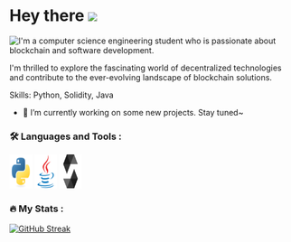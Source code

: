  ###
 <h1>
  Hey there
  <img src="https://media.tenor.com/Og0XNCa_vo8AAAAi/qoobee-hi.gif" width="40px"/>
</h1>

![I'm  a computer science engineering student who is passionate about blockchain and software development.](https://media.giphy.com/media/gi84IkFRzwube/giphy.gif)


I'm thrilled to explore the fascinating world of decentralized technologies and contribute to the ever-evolving landscape of blockchain solutions.

Skills: Python, Solidity, Java

- 🔭 I’m currently working on some new projects. Stay tuned~

### :hammer_and_wrench: Languages and Tools :

<div>
  <img src="https://github.com/devicons/devicon/blob/master/icons/python/python-original.svg" width="40" height="60">
  <img src="https://github.com/devicons/devicon/blob/master/icons/java/java-original.svg" width="40" height="60">
  <img src="https://github.com/devicons/devicon/blob/master/icons/solidity/solidity-original.svg" width="40" height="60">
  </div>

### :fire: My Stats :

[![GitHub Streak](http://github-readme-streak-stats.herokuapp.com?user=Grayff&theme=dark&background=000000)](https://git.io/streak-stats)

